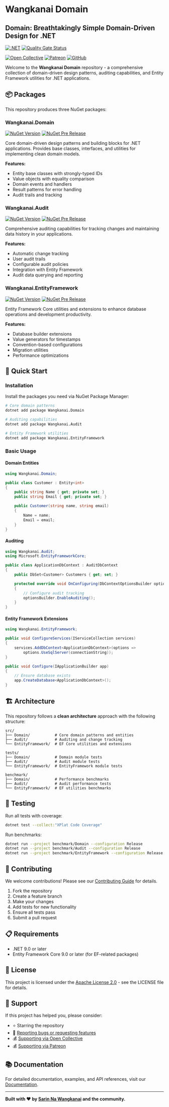 # Wangkanai Domain

## Domain: Breathtakingly Simple Domain-Driven Design for .NET


[![.NET](https://github.com/wangkanai/wangkanai/actions/workflows/dotnet.yml/badge.svg)](https://github.com/wangkanai/domain/actions/workflows/dotnet.yml)
[![Quality Gate Status](https://sonarcloud.io/api/project_badges/measure?project=wangkanai_domain&metric=alert_status)](https://sonarcloud.io/summary/new_code?id=wangkanai_domain)

[![Open Collective](https://img.shields.io/badge/open%20collective-support%20me-3385FF.svg)](https://opencollective.com/wangkanai)
[![Patreon](https://img.shields.io/badge/patreon-support%20me-d9643a.svg)](https://www.patreon.com/wangkanai)
[![GitHub](https://img.shields.io/github/license/wangkanai/wangkanai)](https://github.com/wangkanai/wangkanai/blob/main/LICENSE)

Welcome to the **Wangkanai Domain** repository - a comprehensive collection of domain-driven design patterns, auditing capabilities, and Entity Framework utilities for .NET applications.

## 📦 Packages

This repository produces three NuGet packages:

### Wangkanai.Domain

[![NuGet Version](https://img.shields.io/nuget/v/wangkanai.domain)](https://www.nuget.org/packages/wangkanai.domain)
[![NuGet Pre Release](https://img.shields.io/nuget/vpre/wangkanai.domain)](https://www.nuget.org/packages/wangkanai.domain)

Core domain-driven design patterns and building blocks for .NET applications. Provides base classes, interfaces, and utilities for implementing clean domain models.

**Features:**

- Entity base classes with strongly-typed IDs
- Value objects with equality comparison
- Domain events and handlers
- Result patterns for error handling
- Audit trails and tracking

### Wangkanai.Audit

[![NuGet Version](https://img.shields.io/nuget/v/wangkanai.audit)](https://www.nuget.org/packages/wangkanai.audit)
[![NuGet Pre Release](https://img.shields.io/nuget/vpre/wangkanai.audit)](https://www.nuget.org/packages/wangkanai.audit)

Comprehensive auditing capabilities for tracking changes and maintaining data history in your applications.

**Features:**

- Automatic change tracking
- User audit trails
- Configurable audit policies
- Integration with Entity Framework
- Audit data querying and reporting

### Wangkanai.EntityFramework

[![NuGet Version](https://img.shields.io/nuget/v/wangkanai.entityframework)](https://www.nuget.org/packages/wangkanai.entityframework)
[![NuGet Pre Release](https://img.shields.io/nuget/vpre/wangkanai.entityframework)](https://www.nuget.org/packages/wangkanai.entityframework)

Entity Framework Core utilities and extensions to enhance database operations and development productivity.

**Features:**

- Database builder extensions
- Value generators for timestamps
- Convention-based configurations
- Migration utilities
- Performance optimizations

## 🚀 Quick Start

### Installation

Install the packages you need via NuGet Package Manager:

```bash
# Core domain patterns
dotnet add package Wangkanai.Domain

# Auditing capabilities
dotnet add package Wangkanai.Audit

# Entity Framework utilities
dotnet add package Wangkanai.EntityFramework
```

### Basic Usage

#### Domain Entities

```csharp
using Wangkanai.Domain;

public class Customer : Entity<int>
{
    public string Name { get; private set; }
    public string Email { get; private set; }

    public Customer(string name, string email)
    {
        Name = name;
        Email = email;
    }
}
```

#### Auditing

```csharp
using Wangkanai.Audit;
using Microsoft.EntityFrameworkCore;

public class ApplicationDbContext : AuditDbContext
{
    public DbSet<Customer> Customers { get; set; }

    protected override void OnConfiguring(DbContextOptionsBuilder optionsBuilder)
    {
        // Configure audit tracking
        optionsBuilder.EnableAuditing();
    }
}
```

#### Entity Framework Extensions

```csharp
using Wangkanai.EntityFramework;

public void ConfigureServices(IServiceCollection services)
{
    services.AddDbContext<ApplicationDbContext>(options =>
        options.UseSqlServer(connectionString));
}

public void Configure(IApplicationBuilder app)
{
    // Ensure database exists
    app.CreateDatabase<ApplicationDbContext>();
}
```

## 🏗️ Architecture

This repository follows a **clean architecture** approach with the following structure:

```
src/
├── Domain/           # Core domain patterns and entities
├── Audit/            # Auditing and change tracking
└── EntityFramework/  # EF Core utilities and extensions

tests/
├── Domain/           # Domain module tests
├── Audit/            # Audit module tests
└── EntityFramework/  # EntityFramework module tests

benchmark/
├── Domain/           # Performance benchmarks
├── Audit/            # Audit performance tests
└── EntityFramework/  # EF utilities benchmarks
```

## 🧪 Testing

Run all tests with coverage:

```bash
dotnet test --collect:"XPlat Code Coverage"
```

Run benchmarks:

```bash
dotnet run --project benchmark/Domain --configuration Release
dotnet run --project benchmark/Audit --configuration Release
dotnet run --project benchmark/EntityFramework --configuration Release
```

## 🤝 Contributing

We welcome contributions! Please see our [Contributing Guide](CONTRIBUTING.md) for details.

1. Fork the repository
2. Create a feature branch
3. Make your changes
4. Add tests for new functionality
5. Ensure all tests pass
6. Submit a pull request

## 📋 Requirements

- .NET 9.0 or later
- Entity Framework Core 9.0 or later (for EF-related packages)

## 📄 License

This project is licensed under the [Apache License 2.0](LICENSE) - see the LICENSE file for details.

## 💝 Support

If this project has helped you, please consider:

- ⭐ Starring the repository
- 🐛 [Reporting bugs or requesting features](https://github.com/wangkanai/domain/issues)
- 💰 [Supporting via Open Collective](https://opencollective.com/wangkanai)
- 💰 [Supporting via Patreon](https://www.patreon.com/wangkanai)

## 📚 Documentation

For detailed documentation, examples, and API references, visit our [Documentation](https://wangkanai.github.io/domain).

---

**Built with ❤️ by [Sarin Na Wangkanai](https://github.com/wangkanai) and the community.**